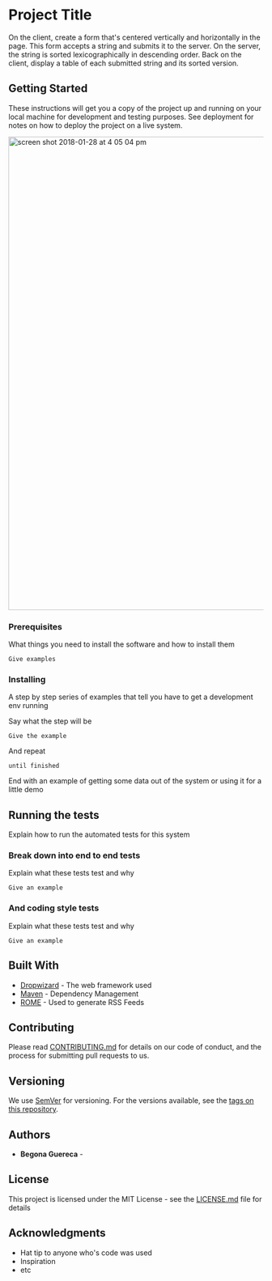 # Project Title

On the client, create a form that's centered vertically and horizontally in the page.
This form accepts a string and submits it to the server.
On the server, the string is sorted lexicographically in descending order.
Back on the client, display a table of each submitted string and its sorted version.

## Getting Started

These instructions will get you a copy of the project up and running on your local machine for development and testing purposes. See deployment for notes on how to deploy the project on a live system.


<img width="936" alt="screen shot 2018-01-28 at 4 05 04 pm" src="https://user-images.githubusercontent.com/19557880/35489010-f140e91a-0445-11e8-803b-3da648e81a96.png">

### Prerequisites

What things you need to install the software and how to install them

```
Give examples
```

### Installing

A step by step series of examples that tell you have to get a development env running

Say what the step will be

```
Give the example
```

And repeat

```
until finished
```

End with an example of getting some data out of the system or using it for a little demo

## Running the tests

Explain how to run the automated tests for this system

### Break down into end to end tests

Explain what these tests test and why

```
Give an example
```

### And coding style tests

Explain what these tests test and why

```
Give an example
```


## Built With

* [Dropwizard](http://www.dropwizard.io/1.0.2/docs/) - The web framework used
* [Maven](https://maven.apache.org/) - Dependency Management
* [ROME](https://rometools.github.io/rome/) - Used to generate RSS Feeds

## Contributing

Please read [CONTRIBUTING.md](https://gist.github.com/PurpleBooth/b24679402957c63ec426) for details on our code of conduct, and the process for submitting pull requests to us.

## Versioning

We use [SemVer](http://semver.org/) for versioning. For the versions available, see the [tags on this repository](https://github.com/your/project/tags).

## Authors

* **Begona Guereca** -



## License

This project is licensed under the MIT License - see the [LICENSE.md](LICENSE.md) file for details

## Acknowledgments

* Hat tip to anyone who's code was used
* Inspiration
* etc

